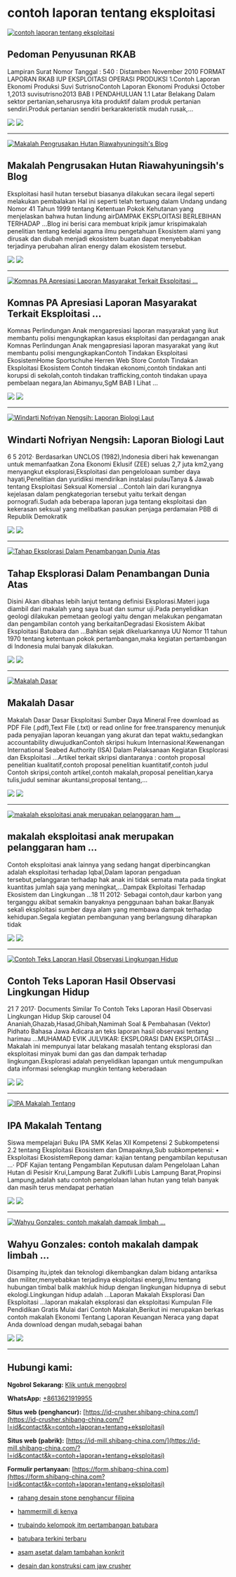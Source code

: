 # contoh laporan tentang eksploitasi

<a href="https://swt.shibang-china.com/?l=id&img&k=contoh+laporan+tentang+eksploitasi" target="_blank">![contoh laporan tentang eksploitasi](http://static.shibang-china.com/all-800x300/444.jpg)</a>

## Pedoman Penyusunan RKAB
Lampiran Surat Nomor Tanggal : 540 : Distamben November 2010 FORMAT LAPORAN RKAB IUP EKSPLOITASI OPERASI PRODUKSI 1.Contoh Laporan Ekonomi Produksi Suvi SutrisnoContoh Laporan Ekonomi Produksi October 1,2013 suvisutrisno2013 BAB I PENDAHULUAN 1.1 Latar Belakang Dalam sektor pertanian,seharusnya kita produktif dalam produk pertanian sendiri.Produk pertanian sendiri berkarakteristik mudah rusak,…


<a href="https://whatsapp.shibangsoft.com/WhatsApp.php" target="_blank" title="WhatsApp">![](http://static.shibang-china.com/icon/whatsapp.png)</a> <a href="https://swt.shibang-china.com/?l=id&icon&k=contoh+laporan+tentang+eksploitasi" target="_blank">![](http://static.shibang-china.com/icon/chat-id.png)</a>

---

<a href="https://swt.shibang-china.com/?l=id&img&k=contoh+laporan+tentang+eksploitasi" target="_blank">![Makalah Pengrusakan Hutan Riawahyuningsih's Blog](http://static.shibang-china.com/all-800x300/1528.jpg)</a>

## Makalah Pengrusakan Hutan Riawahyuningsih's Blog
Eksploitasi hasil hutan tersebut biasanya dilakukan secara ilegal seperti melakukan pembalakan Hal ini seperti telah tertuang dalam Undang undang Nomor 41 Tahun 1999 tentang Ketentuan Pokok Kehutanan yang menjelaskan bahwa hutan lindung airDAMPAK EKSPLOITASI BERLEBIHAN TERHADAP …Blog ini berisi cara membuat kripik jamur krispimakalah penelitian tentang kedelai agama ilmu pengetahuan Ekosistem alami yang dirusak dan diubah menjadi ekosistem buatan dapat menyebabkan terjadinya perubahan aliran energy dalam ekosistem tersebut.


<a href="https://whatsapp.shibangsoft.com/WhatsApp.php" target="_blank" title="WhatsApp">![](http://static.shibang-china.com/icon/whatsapp.png)</a> <a href="https://swt.shibang-china.com/?l=id&icon&k=contoh+laporan+tentang+eksploitasi" target="_blank">![](http://static.shibang-china.com/icon/chat-id.png)</a>

---

<a href="https://swt.shibang-china.com/?l=id&img&k=contoh+laporan+tentang+eksploitasi" target="_blank">![Komnas PA Apresiasi Laporan Masyarakat Terkait Eksploitasi …](http://static.shibang-china.com/all-800x300/610.jpg)</a>

## Komnas PA Apresiasi Laporan Masyarakat Terkait Eksploitasi …
Komnas Perlindungan Anak mengapresiasi laporan masyarakat yang ikut membantu polisi mengungkapkan kasus eksploitasi dan perdagangan anak Komnas Perlindungan Anak mengapresiasi laporan masyarakat yang ikut membantu polisi mengungkapkanContoh Tindakan Eksploitasi EkosistemHome Sportschuhe Herren Web Store Contoh Tindakan Eksploitasi Ekosistem Contoh tindakan ekonomi,contoh tindakan anti korupsi di sekolah,contoh tindakan trafficking,contoh tindakan upaya pembelaan negara,Ian Abimanyu,SgM BAB I Lihat …


<a href="https://whatsapp.shibangsoft.com/WhatsApp.php" target="_blank" title="WhatsApp">![](http://static.shibang-china.com/icon/whatsapp.png)</a> <a href="https://swt.shibang-china.com/?l=id&icon&k=contoh+laporan+tentang+eksploitasi" target="_blank">![](http://static.shibang-china.com/icon/chat-id.png)</a>

---

<a href="https://swt.shibang-china.com/?l=id&img&k=contoh+laporan+tentang+eksploitasi" target="_blank">![Windarti Nofriyan Nengsih: Laporan Biologi Laut](http://static.shibang-china.com/all-800x300/1162.jpg)</a>

## Windarti Nofriyan Nengsih: Laporan Biologi Laut
6 5 2012· Berdasarkan UNCLOS (1982),Indonesia diberi hak kewenangan untuk memanfaatkan Zona Ekonomi Eklusif (ZEE) seluas 2,7 juta km2,yang menyangkut eksplorasi,Eksploitasi dan pengeloloaan sumber daya hayati,Penelitian dan yuridiksi mendirikan instalasi pulauTanya & Jawab tentang Eksploitasi Seksual Komersial …Contoh lain dari kurangnya kejelasan dalam pengkategorian tersebut yaitu terkait dengan pornografi.Sudah ada beberapa laporan juga tentang eksploitasi dan kekerasan seksual yang melibatkan pasukan penjaga perdamaian PBB di Republik Demokratik


<a href="https://whatsapp.shibangsoft.com/WhatsApp.php" target="_blank" title="WhatsApp">![](http://static.shibang-china.com/icon/whatsapp.png)</a> <a href="https://swt.shibang-china.com/?l=id&icon&k=contoh+laporan+tentang+eksploitasi" target="_blank">![](http://static.shibang-china.com/icon/chat-id.png)</a>

---

<a href="https://swt.shibang-china.com/?l=id&img&k=contoh+laporan+tentang+eksploitasi" target="_blank">![Tahap Eksplorasi Dalam Penambangan Dunia Atas](http://static.shibang-china.com/all-800x300/1287.jpg)</a>

## Tahap Eksplorasi Dalam Penambangan Dunia Atas
Disini Akan dibahas lebih lanjut tentang definisi Eksplorasi.Materi juga diambil dari makalah yang saya buat dan sumur uji.Pada penyelidikan geologi dilakukan pemetaan geologi yaitu dengan melakukan pengamatan dan pengambilan contoh yang berkaitanDegradasi Ekosistem Akibat Eksploitasi Batubara dan …Bahkan sejak dikeluarkannya UU Nomor 11 tahun 1970 tentang ketentuan pokok pertambangan,maka kegiatan pertambangan di Indonesia mulai banyak dilakukan.


<a href="https://whatsapp.shibangsoft.com/WhatsApp.php" target="_blank" title="WhatsApp">![](http://static.shibang-china.com/icon/whatsapp.png)</a> <a href="https://swt.shibang-china.com/?l=id&icon&k=contoh+laporan+tentang+eksploitasi" target="_blank">![](http://static.shibang-china.com/icon/chat-id.png)</a>

---

<a href="https://swt.shibang-china.com/?l=id&img&k=contoh+laporan+tentang+eksploitasi" target="_blank">![Makalah Dasar](http://static.shibang-china.com/all-800x300/981.jpg)</a>

## Makalah Dasar
Makalah Dasar Dasar Eksploitasi Sumber Daya Mineral Free download as PDF File (.pdf),Text File (.txt) or read online for free.transparency menunjuk pada penyajian laporan keuangan yang akurat dan tepat waktu,sedangkan accountability diwujudkanContoh skripsi hukum Internasional:Kewenangan International Seabed Authority (ISA) Dalam Pelaksanaan Kegiatan Eksplorasi dan Eksploitasi …Artikel terkait skripsi diantaranya : contoh proposal penelitian kualitatif,contoh proposal penelitian kuantitatif,contoh judul Contoh skripsi,contoh artikel,contoh makalah,proposal penelitian,karya tulis,judul seminar akuntansi,proposal tentang,…


<a href="https://whatsapp.shibangsoft.com/WhatsApp.php" target="_blank" title="WhatsApp">![](http://static.shibang-china.com/icon/whatsapp.png)</a> <a href="https://swt.shibang-china.com/?l=id&icon&k=contoh+laporan+tentang+eksploitasi" target="_blank">![](http://static.shibang-china.com/icon/chat-id.png)</a>

---

<a href="https://swt.shibang-china.com/?l=id&img&k=contoh+laporan+tentang+eksploitasi" target="_blank">![makalah eksploitasi anak merupakan pelanggaran ham …](http://static.shibang-china.com/all-800x300/1304.jpg)</a>

## makalah eksploitasi anak merupakan pelanggaran ham …
Contoh eksploitasi anak lainnya yang sedang hangat diperbincangkan adalah eksploitasi terhadap Iqbal,Dalam laporan pengaduan tersebut,pelanggaran terhadap hak anak ini tidak semata mata pada tingkat kuantitas jumlah saja yang meningkat,…Dampak Ekploitasi Terhadap Ekosistem dan Lingkungan …18 11 2012· Sebagai contoh,daur karbon yang terganggu akibat semakin banyaknya penggunaan bahan bakar.Banyak sekali eksploitasi sumber daya alam yang membawa dampak terhadap kehidupan.Segala kegiatan pembangunan yang berlangsung diharapkan tidak


<a href="https://whatsapp.shibangsoft.com/WhatsApp.php" target="_blank" title="WhatsApp">![](http://static.shibang-china.com/icon/whatsapp.png)</a> <a href="https://swt.shibang-china.com/?l=id&icon&k=contoh+laporan+tentang+eksploitasi" target="_blank">![](http://static.shibang-china.com/icon/chat-id.png)</a>

---

<a href="https://swt.shibang-china.com/?l=id&img&k=contoh+laporan+tentang+eksploitasi" target="_blank">![Contoh Teks Laporan Hasil Observasi Lingkungan Hidup](http://static.shibang-china.com/all-800x300/549.jpg)</a>

## Contoh Teks Laporan Hasil Observasi Lingkungan Hidup
21 7 2017· Documents Similar To Contoh Teks Laporan Hasil Observasi Lingkungan Hidup Skip carousel 04 Ananiah,Ghazab,Hasad,Ghibah,Namimah Soal & Pembahasan (Vektor) Pidhato Bahasa Jawa Adicara an teks laporan hasil observasi tentang harimau …MUHAMAD EVIK JULVIKAR: EKSPLORASI DAN EKSPLOITASI …Makalah ini mempunyai latar belakang masalah tentang eksplorasi dan eksploitasi minyak bumi dan gas dan dampak terhadap lingkungan.Eksplorasi adalah penyelidikan lapangan untuk mengumpulkan data informasi selengkap mungkin tentang keberadaan


<a href="https://whatsapp.shibangsoft.com/WhatsApp.php" target="_blank" title="WhatsApp">![](http://static.shibang-china.com/icon/whatsapp.png)</a> <a href="https://swt.shibang-china.com/?l=id&icon&k=contoh+laporan+tentang+eksploitasi" target="_blank">![](http://static.shibang-china.com/icon/chat-id.png)</a>

---

<a href="https://swt.shibang-china.com/?l=id&img&k=contoh+laporan+tentang+eksploitasi" target="_blank">![IPA Makalah Tentang](http://static.shibang-china.com/all-800x300/1134.jpg)</a>

## IPA Makalah Tentang
Siswa mempelajari Buku IPA SMK Kelas XII Kompetensi 2 Subkompetensi 2.2 tentang Eksploitasi Ekosistem dan Dmapaknya,Sub subkompetensi: • Eksploitasi EkosistemRepong damar: kajian tentang pengambilan keputusan …· PDF Kajian tentang Pengambilan Keputusan dalam Pengelolaan Lahan Hutan di Pesisir Krui,Lampung Barat Zulkifli Lubis Lampung Barat,Propinsi Lampung,adalah satu contoh pengelolaan lahan hutan yang telah banyak dan masih terus mendapat perhatian


<a href="https://whatsapp.shibangsoft.com/WhatsApp.php" target="_blank" title="WhatsApp">![](http://static.shibang-china.com/icon/whatsapp.png)</a> <a href="https://swt.shibang-china.com/?l=id&icon&k=contoh+laporan+tentang+eksploitasi" target="_blank">![](http://static.shibang-china.com/icon/chat-id.png)</a>

---

<a href="https://swt.shibang-china.com/?l=id&img&k=contoh+laporan+tentang+eksploitasi" target="_blank">![Wahyu Gonzales: contoh makalah dampak limbah …](http://static.shibang-china.com/all-800x300/44.jpg)</a>

## Wahyu Gonzales: contoh makalah dampak limbah …
Disamping itu,iptek dan teknologi dikembangkan dalam bidang antariksa dan militer,menyebabkan terjadinya eksploitasi energi,Ilmu tentang hubungan timbal balik makhluk hidup dengan lingkungan hidupnya di sebut ekologi.Lingkungan hidup adalah …Laporan Makalah Eksplorasi Dan Eksploitasi …laporan makalah eksplorasi dan eksploitasi Kumpulan File Pendidikan Gratis Mulai dari Contoh Makalah,Berikut ini merupakan berkas contoh makalah Ekonomi Tentang Laporan Keuangan Neraca yang dapat Anda download dengan mudah,sebagai bahan


<a href="https://whatsapp.shibangsoft.com/WhatsApp.php" target="_blank" title="WhatsApp">![](http://static.shibang-china.com/icon/whatsapp.png)</a> <a href="https://swt.shibang-china.com/?l=id&icon&k=contoh+laporan+tentang+eksploitasi" target="_blank">![](http://static.shibang-china.com/icon/chat-id.png)</a>

---
## Hubungi kami:

**Ngobrol Sekarang:** [Klik untuk mengobrol](https://swt.shibang-china.com?l=id&contact&k=contoh+laporan+tentang+eksploitasi)

**WhatsApp:**  [+8613621919955](https://whatsapp.shibangsoft.com/WhatsApp.php)

**Situs web (penghancur):** [https://id-crusher.shibang-china.com/](https://id-crusher.shibang-china.com/?l=id&contact&k=contoh+laporan+tentang+eksploitasi)

**Situs web (pabrik):** [https://id-mill.shibang-china.com/](https://id-mill.shibang-china.com/?l=id&contact&k=contoh+laporan+tentang+eksploitasi)

**Formulir pertanyaan:** [https://form.shibang-china.com](https://form.shibang-china.com?l=id&contact&k=contoh+laporan+tentang+eksploitasi)

* [rahang desain stone penghancur filipina](../25/rahang%20desain%20stone%20penghancur%20filipina.md)

* [hammermill di kenya](../28/hammermill%20di%20kenya.md)

* [trubaindo kelompok itm pertambangan batubara](../26/trubaindo%20kelompok%20itm%20pertambangan%20batubara.md)

* [batubara terkini terbaru](../16/batubara%20terkini%20terbaru.md)

* [asam asetat dalam tambahan konkrit](../18/asam%20asetat%20dalam%20tambahan%20konkrit.md)

* [desain dan konstruksi cam jaw crusher](../17/desain%20dan%20konstruksi%20cam%20jaw%20crusher.md)